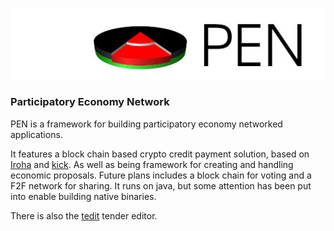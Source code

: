 ![PEN](docs/pen.jpg)

### Participatory Economy Network

PEN is a framework for building participatory economy networked applications.

It features a block chain based crypto credit payment solution, based on [Iroha](https://www.hyperledger.org/use/iroha) and [kick](https://github.com/pallocate/kick).
As well as being framework for creating and handling economic proposals.
Future plans includes a block chain for voting and a F2F network for sharing.
It runs on java, but some attention has been put into enable building native binaries.

There is also the [tedit](https://github.com/pallocate/tedit) tender editor.
